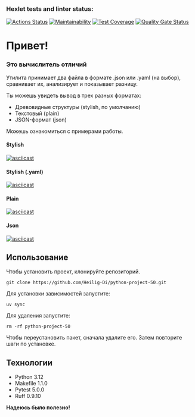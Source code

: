 ### Hexlet tests and linter status:
[![Actions Status](https://github.com/Heilig-Di/python-project-50/actions/workflows/hexlet-check.yml/badge.svg)](https://github.com/Heilig-Di/python-project-50/actions)
[![Maintainability](https://api.codeclimate.com/v1/badges/aad2cd9c3bae369086a0/maintainability)](https://codeclimate.com/github/Heilig-Di/python-project-50/maintainability)
[![Test Coverage](https://api.codeclimate.com/v1/badges/aad2cd9c3bae369086a0/test_coverage)](https://codeclimate.com/github/Heilig-Di/python-project-50/test_coverage)
[![Quality Gate Status](https://sonarcloud.io/api/project_badges/measure?project=Heilig-Di_python-project-50&metric=alert_status)](https://sonarcloud.io/summary/new_code?id=Heilig-Di_python-project-50)

# Привет!
### Это вычислитель отличий
Утилита принимает два файла в формате .json или .yaml (на выбор), сравнивает их, анализирует и показывает разницу.

Ты можешь увидеть вывод в трех разных форматах:
- Древовидные структуры (stylish, по умолчанию)
- Текстовый (plain)
- JSON-формат (json)

Можешь ознакомиться с примерами работы.
#### Stylish
[![asciicast](https://asciinema.org/a/hwm0lYK5tdfnNGuGP7g9VczOj.svg)](https://asciinema.org/a/hwm0lYK5tdfnNGuGP7g9VczOj)
#### Stylish (.yaml)
[![asciicast](https://asciinema.org/a/vjAePy95NPNOfKuJz6aokplMo.svg)](https://asciinema.org/a/vjAePy95NPNOfKuJz6aokplMo)
#### Plain
[![asciicast](https://asciinema.org/a/o0TfKGKJE27Aigq3FxjAmrUzH.svg)](https://asciinema.org/a/o0TfKGKJE27Aigq3FxjAmrUzH)
#### Json
[![asciicast](https://asciinema.org/a/Nx1DHTt7Jj7S9iNPZEKDwc9nP.svg)](https://asciinema.org/a/Nx1DHTt7Jj7S9iNPZEKDwc9nP)

## Использование
Чтобы установить проект, клонируйте репозиторий.
```
git clone https://github.com/Heilig-Di/python-project-50.git
```
Для установки зависимостей запустите:
```
uv sync
```
Для удаления запустите:
```
rm -rf python-project-50
```
Чтобы переустановить пакет, сначала удалите его.
Затем повторите шаги по установке.
## Технологии
- Python 3.12
- Makefile 1.1.0
- Pytest 5.0.0
- Ruff 0.9.10

**Надеюсь было полезно!**
